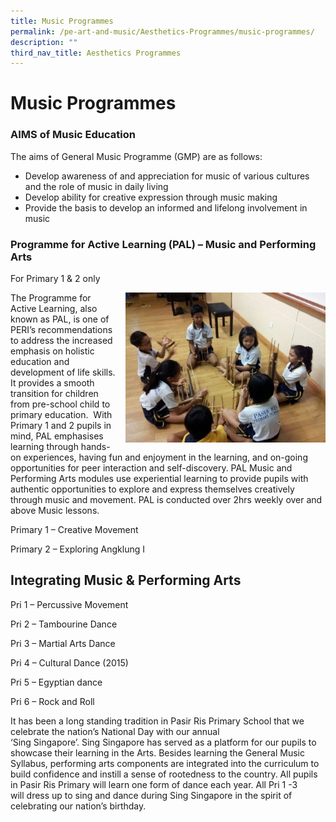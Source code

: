 ```yaml
---
title: Music Programmes
permalink: /pe-art-and-music/Aesthetics-Programmes/music-programmes/
description: ""
third_nav_title: Aesthetics Programmes
---
```

# **Music Programmes**

### AIMS of Music Education

The aims of General Music Programme (GMP) are as follows:

*   Develop awareness of and appreciation for music of various cultures and the role of music in daily living
*   Develop ability for creative expression through music making
*   Provide the basis to develop an informed and lifelong involvement in music

### Programme for Active Learning (PAL) – Music and Performing Arts

For Primary 1 & 2 only

<img src="/images/Music1.jpg" style="width:320px;height:240px;margin-left:15px;" align = "right">

The Programme for Active Learning, also known as PAL, is one of PERI’s recommendations to address the increased emphasis on holistic education and development of life skills. It provides a smooth transition for children from pre-school child to primary education.  With Primary 1 and 2 pupils in mind, PAL emphasises learning through hands-on experiences, having fun and enjoyment in the learning, and on-going opportunities for peer interaction and self-discovery. PAL Music and Performing Arts modules use experiential learning to provide pupils with authentic opportunities to explore and express themselves creatively through music and movement. PAL is conducted over 2hrs weekly over and above Music lessons.

Primary 1 – Creative Movement

Primary 2 – Exploring Angklung I

Integrating Music & Performing Arts
-----------------------------------

Pri 1 – Percussive Movement

Pri 2 – Tambourine Dance

Pri 3 – Martial Arts Dance

Pri 4 – Cultural Dance (2015)

Pri 5 – Egyptian dance

Pri 6 – Rock and Roll

It has been a long standing tradition in Pasir Ris Primary School that we celebrate the nation’s National Day with our annual  
‘Sing Singapore’. Sing Singapore has served as a platform for our pupils to showcase their learning in the Arts. Besides learning the General Music Syllabus, performing arts components are integrated into the curriculum to build confidence and instill a sense of rootedness to the country. All pupils in Pasir Ris Primary will learn one form of dance each year. All Pri 1 -3  
will dress up to sing and dance during Sing Singapore in the spirit of celebrating our nation’s birthday.